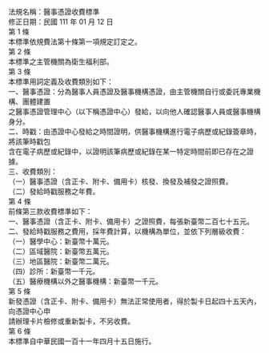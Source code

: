法規名稱：醫事憑證收費標準  
修正日期：民國 111 年 01 月 12 日  
第 1 條  
本標準依規費法第十條第一項規定訂定之。  
第 2 條  
本標準之主管機關為衛生福利部。  
第 3 條  
本標準用詞定義及收費類別如下：  
一、醫事憑證：分為醫事人員憑證及醫事機構憑證，由主管機關自行或委託專業機構、團體建置  
之醫事憑證管理中心（以下稱憑證中心）發給，以向他人確認醫事人員或醫事機構身分。  
二、時戳：由憑證中心發給之時間證明，供醫事機構進行電子病歷或紀錄簽章時，將該筆時戳包  
含在電子病歷或紀錄中，以證明該筆病歷或紀錄在某一特定時間前即已存在之證據。  
三、收費類別：  
（一）醫事憑證（含正卡、附卡、備用卡）核發、換發及補發之證照費。  
（二）發給時戳服務之年費。  
第 4 條  
前條第三款收費標準如下：  
一、醫事憑證（含正卡、附卡、備用卡）之證照費，每張新臺幣二百七十五元。  
二、發給時戳服務之費用，採年費計算，以機構為單位，並依下列層級收費：  
（一）醫學中心：新臺幣十萬元。  
（二）區域醫院：新臺幣五萬元。  
（三）地區醫院：新臺幣二萬元。  
（四）診所：新臺幣一千元。  
（五）醫療機構以外之醫事機構：新臺幣一千元。  
第 5 條  
新發憑證（含正卡、附卡、備用卡）無法正常使用者，得於製卡日起四十五天內，向憑證中心申  
請辦理卡片檢修或重新製卡，不另收費。  
第 6 條  
本標準自中華民國一百十一年四月十五日施行。  


